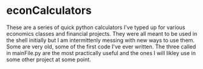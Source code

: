 # econCalculators


These are a series of quick python calculators I've typed up for various economics classes and financial projects. They were all meant to be used in the shell initially but I am intermittenly messing with new ways to use them. Some are very old, some of the first code I've ever written. The three called in mainFile.py are the most practically useful and the ones I will likley use in some other project at some point.
